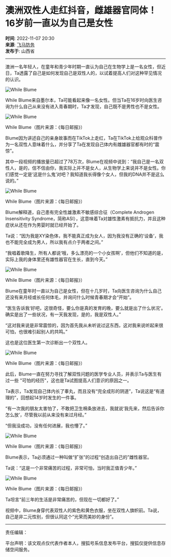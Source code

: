 # 澳洲双性人走红抖音，雌雄器官同体！16岁前一直以为自己是女性

**时间**: 2022-11-07 20:30  
**来源**: [飞马防务](http://www.toutiao.com/item/7163249005693305347/)  
**发布于**: 山西省  

---

澳洲一名年轻人，在童年和青少年时期一直认为自己在生物学上是一名女性，但近日，Ta透露了自己是如何发现自己是双性人的，以试着提高人们对这种罕见情况的认识。

![While Blume](//p3.itc.cn/q_70/images03/20221107/2b569f6c47ac494ea5d7d89cfca203e0.jpeg)

While Blume来自墨尔本，Ta可能看起来像一名女性。但当Ta在16岁时向医生咨询为什么自己从来没有进入青春期时，Ta才发现，自己既不是男性也不是女性。

![While Blume](//p6.itc.cn/q_70/images03/20221107/d26267c038b14f0594bbee493d40bbfd.jpeg)

While Blume（图片来源：《每日邮报》）

Blume因为讲述自己的亲身故事而在TikTok上走红，Ta在TikTok上给观众科普作为一名双性人意味着什么，并分享了Ta在发现自己体内有雌雄器官都有时的“震惊”。

其中一段视频的播放量已超过了78万次，Blume在视频中说到：“我自己是一名双性人，是的，信不信由你，我实际上并不是女人，从生物学上来说并不是女性。你们感觉一定是‘这是什么鬼’对吧？我知道我长得像个女人，但我的DNA并不是这么说的。”

![While Blume](//p0.itc.cn/q_70/images03/20221107/1102cd3622ef4b60be23199eebaa957a.png)

While Blume（图片来源：《每日邮报》）

Blume解释道，自己患有完全性雄激素不敏感综合征（Complete Androgen Insensitivity Syndrome，简称ASI），这意味着Ta对雄性激素有抵抗力，并且这种症状从还在作为男婴时就已经开始了。

Ta说：“因为我是XY染色体，我不能真正成为女人，因为我没有正确的‘设备’，我也不能完全成为男人，所以我有点介于两者之间。”

“我唱着歌降生，所有人都说‘哦，多么漂亮的一个小女孩啊’，但他们不知道的是，实际上我的身体里还有雄性器官在生长，直到今天。”

![While Blume](//p9.itc.cn/q_70/images03/20221107/464226c339574f58b70a703f26a05bc0.png)

While Blume（图片来源：《每日邮报》）

Blume在童年时一直以为自己是女性，但在十几岁时，Ta向医生咨询为什么自己还没有来月经或长任何体毛，并询问什么时候青春期才会“开始”。

“医生告诉我‘好吧，这很奇怪，要么你是真的发育的晚，要么就是出了什么状况’。确实是出了一些状况，有一天我发现，是的，我是双性人。”

“这对我来说是非常震惊的，因为首先我从未听说过这东西，这对我来说听起来很可怕，也很难引起别人的共鸣。”

这也是这位医生第一次诊断出一个双性人。

![While Blume](//p6.itc.cn/q_70/images03/20221107/04f39dc42d754fc380c8ebc3897f8189.png)

While Blume（图片来源：《每日邮报》）

此后，Blume一直在努力寻找了解双性问题的医学专业人员，并表示Ta与医生有过一些 "可怕的经历"，这也是Ta试图提高人们意识的原因之一。

Ta表示，Ta发现自己体内长了睾丸，而且没有“完全成形的阴道”，Ta说这是“有道理的”，回想起14岁时发生的一件事。

“有一次我的朋友太害怕了，不敢把卫生棉条放进去，我就说‘我先来，然后告诉你怎么放’，尽管我以前从来没有来过月经。”

“但我没成功，没有任何进展，我也懵了。”

![While Blume](//p9.itc.cn/q_70/images03/20221107/34470b88b15d409c95b1be14004e9160.jpeg)

While Blume（图片来源：《每日邮报》）

Blume表示，Ta必须通过一种叫做“扩张”的过程“创造出自己的”雌性器官。

Ta说：“这是一个非常痛苦的过程，非常可怕，当时我正值青少年。”

![While Blume](//p7.itc.cn/q_70/images03/20221107/9d22237efbe94ea5ae7fd832364ddc72.jpeg)

While Blume（图片来源：《每日邮报》）

Ta坦言“前三年的生活是非常痛苦的，但现在一切都好了。”

视频中，Blume身穿代表双性人的紫色和黄色衣服，坐在双性人旗帜前。Ta说，自己是非二元性别，但很认同这个“光荣而美妙的身份”。

---

责任编辑：

平台声明：该文观点仅代表作者本人，搜狐号系信息发布平台，搜狐仅提供信息存储空间服务。